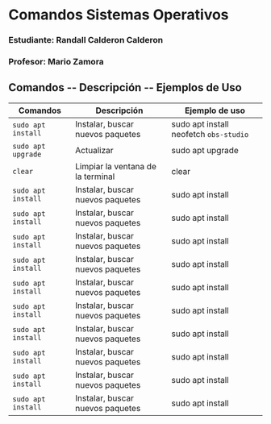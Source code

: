 # Comandos Sistemas Operativos 

### Estudiante: Randall Calderon Calderon
### Profesor: Mario Zamora

## Comandos -- Descripción -- Ejemplos de Uso

|   Comandos    |  Descripción  |  Ejemplo de uso |
| ------------- | ------------- | --------------- |
| `sudo apt install`  | Instalar, buscar nuevos paquetes  | sudo apt install neofetch `obs-studio` | 
| `sudo apt upgrade`  | Actualizar  | sudo apt upgrade |
| `clear`  | Limpiar la ventana de la terminal  | clear |
| `sudo apt install`  | Instalar, buscar nuevos paquetes  | sudo apt install |
| `sudo apt install`  | Instalar, buscar nuevos paquetes  | sudo apt install |
| `sudo apt install`  | Instalar, buscar nuevos paquetes  | sudo apt install |
| `sudo apt install`  | Instalar, buscar nuevos paquetes  | sudo apt install |
| `sudo apt install`  | Instalar, buscar nuevos paquetes  | sudo apt install |
| `sudo apt install`  | Instalar, buscar nuevos paquetes  | sudo apt install |
| `sudo apt install`  | Instalar, buscar nuevos paquetes  | sudo apt install |
| `sudo apt install`  | Instalar, buscar nuevos paquetes  | sudo apt install |
| `sudo apt install`  | Instalar, buscar nuevos paquetes  | sudo apt install |
| `sudo apt install`  | Instalar, buscar nuevos paquetes  | sudo apt install |
